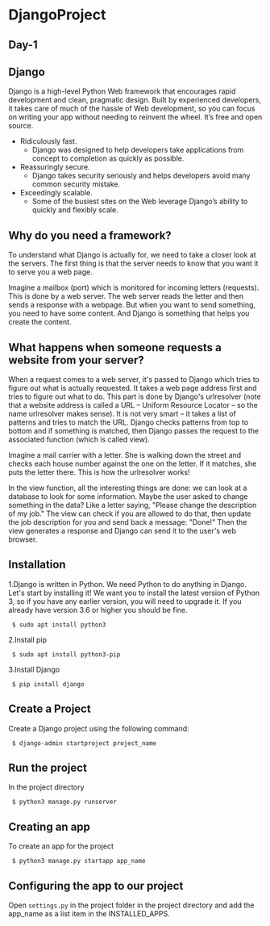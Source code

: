 # DjangoProject
## Day-1
## Django
Django is a high-level Python Web framework that encourages rapid development and clean, pragmatic design. 
Built by experienced developers, it takes care of much of the hassle of Web development, so you can focus on writing your app without needing to reinvent the wheel. 
It’s free and open source.

* Ridiculously fast.
  * Django was designed to help developers take applications from concept to completion as quickly as possible.
* Reassuringly secure.
  * Django takes security seriously and helps developers avoid many common security mistake.
* Exceedingly scalable.
  * Some of the busiest sites on the Web leverage Django’s ability to quickly and flexibly scale.

## Why do you need a framework?
To understand what Django is actually for, we need to take a closer look at the servers. The first thing is that the server needs to know that you want it to serve you a web page.

Imagine a mailbox (port) which is monitored for incoming letters (requests). This is done by a web server. The web server reads the letter and then sends a response with a webpage. But when you want to send something, you need to have some content. And Django is something that helps you create the content.

## What happens when someone requests a website from your server?
When a request comes to a web server, it's passed to Django which tries to figure out what is actually requested. It takes a web page address first and tries to figure out what to do. This part is done by Django's urlresolver (note that a website address is called a URL – Uniform Resource Locator – so the name urlresolver makes sense). It is not very smart – it takes a list of patterns and tries to match the URL. Django checks patterns from top to bottom and if something is matched, then Django passes the request to the associated function (which is called view).

Imagine a mail carrier with a letter. She is walking down the street and checks each house number against the one on the letter. If it matches, she puts the letter there. This is how the urlresolver works!

In the view function, all the interesting things are done: we can look at a database to look for some information. Maybe the user asked to change something in the data? Like a letter saying, "Please change the description of my job." The view can check if you are allowed to do that, then update the job description for you and send back a message: "Done!" Then the view generates a response and Django can send it to the user's web browser.

## Installation
1.Django is written in Python. We need Python to do anything in Django. Let's start by installing it! We want you to install the latest version of Python 3, so if you have any earlier version, you will need to upgrade it. If you already have version 3.6 or higher you should be fine.
 ```
  $ sudo apt install python3
 ```
2.Install pip    
 ```
  $ sudo apt install python3-pip
 ```
3.Install Django
 ```
  $ pip install django
 ```
 
 ## Create a Project
Create a Django project using the following command:
 ```
  $ django-admin startproject project_name
 ```

## Run the project
In the project directory
 ```
  $ python3 manage.py runserver
 ```
 
## Creating an app
To create an app for the project
 ```
  $ python3 manage.py startapp app_name
 ```

## Configuring the app to our project
Open `settings.py` in the project folder in the project directory and add the app_name as a list item in the INSTALLED_APPS.
